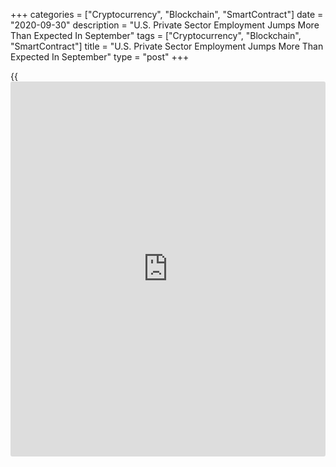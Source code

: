 +++
categories = ["Cryptocurrency", "Blockchain", "SmartContract"]
date = "2020-09-30"
description = "U.S. Private Sector Employment Jumps More Than Expected In September"
tags = ["Cryptocurrency", "Blockchain", "SmartContract"]
title = "U.S. Private Sector Employment Jumps More Than Expected In September"
type = "post"
+++

{{<iframe id="large-banner" src="https://www.bounty.group/#slide=27.0" width="100%" height="600" scrolling="no" style="border: 0px solid rgb(216, 221, 230); border-radius: 3px;">}}

Private sector employment in the U.S. surged up by more than expected in
the month of September, according to a report released by payroll
processor ADP on Wednesday.

ADP said private sector employment spiked by 749,000 jobs in September
after jumping by an upwardly revised 481,000 jobs in August.

Economists had expected employment to increase by 650,000 jobs compared
to the addition of 428,000 jobs originally reported for the previous
month.

"In September, the majority of sectors and company sizes experienced
gains with trade, transportation and utilities; and manufacturing
leading the way," said Ahu Yildirmaz, vice president and co-head of the  
ADP Research Institute. "However, small businesses continued to
demonstrate slower growth."

For comments and feedback [contact](https://www.playgroundfx.com/contact/): editorial@rtt[news](https://www.letsplayfx.com/blog/forex-news-website/).com

[Economic News][1]

 **What parts of the world are seeing the best (and worst) economic
performances lately? Click[here][2] to check out our [Econ Scorecard][2]
and find out! See up-to-the-moment [ranking](https://www.playgroundfx.com/blog/crypto-exchange-ranking/)s for the best and worst
performers in [GDP][2], [unemployment rate][3], [inflation][4] and much
more.**

   1. www.rtt[news](https://www.letsplayfx.com/blog/forex-news-website/).com/Content/EconomicNews.aspx
   2. www.rtt[news](https://www.letsplayfx.com/blog/forex-news-website/).com/economic-scorecard/world-rank/GDP/highest-performance.aspx
   3. www.rtt[news](https://www.letsplayfx.com/blog/forex-news-website/).com/economic-scorecard/world-rank/unemployment-rate/lowest-performance.aspx
   4. www.rtt[news](https://www.letsplayfx.com/blog/forex-news-website/).com/economic-scorecard/world-rank/CPI/highest-performance.aspx